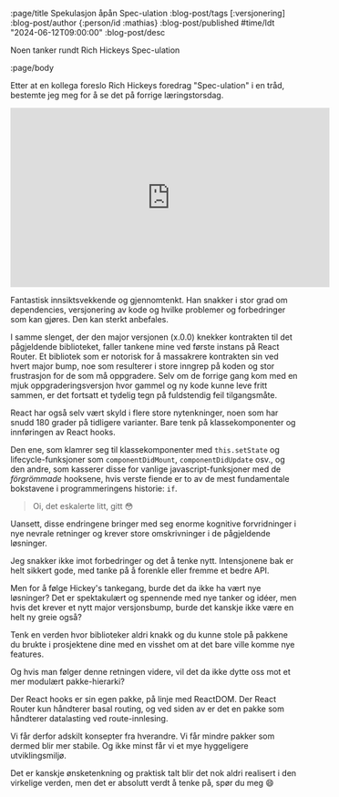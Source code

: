 :page/title Spekulasjon åpån Spec-ulation
:blog-post/tags [:versjonering]
:blog-post/author {:person/id :mathias}
:blog-post/published #time/ldt "2024-06-12T09:00:00"
:blog-post/desc

Noen tanker rundt Rich Hickeys Spec-ulation

:page/body

Etter at en kollega foreslo Rich Hickeys foredrag "Spec-ulation" i en tråd, bestemte jeg meg for å se det på forrige læringstorsdag.

<div class="video">
  <iframe width="560" height="315" src="https://www.youtube.com/embed/oyLBGkS5ICk" title="YouTube video player" frameborder="0" allow="accelerometer; autoplay; clipboard-write; encrypted-media; gyroscope; picture-in-picture; web-share" referrerpolicy="strict-origin-when-cross-origin" allowfullscreen></iframe>
</div>

Fantastisk innsiktsvekkende og gjennomtenkt. Han snakker i stor grad om dependencies, versjonering av kode og hvilke problemer og forbedringer som kan gjøres. Den kan sterkt anbefales.

I samme slenget, der den major versjonen (x.0.0) knekker kontrakten til det pågjeldende biblioteket, faller tankene mine ved første instans på React Router. Et bibliotek som er notorisk for å massakrere kontrakten sin ved hvert major bump, noe som resulterer i store inngrep på koden og stor frustrasjon for de som må oppgradere. Selv om de forrige gang kom med en mjuk oppgraderingsversjon hvor gammel og ny kode kunne leve fritt sammen, er det fortsatt et tydelig tegn på fuldstendig feil tilgangsmåte.

React har også selv vært skyld i flere store nytenkninger, noen som har snudd 180 grader på tidligere varianter. Bare tenk på klassekomponenter og innføringen av React hooks.

Den ene, som klamrer seg til klassekomponenter med `this.setState` og lifecycle-funksjoner som `componentDidMount`, `componentDidUpdate` osv., og den andre, som kasserer disse for vanlige javascript-funksjoner med de _förgrömmade_ hooksene, hvis verste fiende er to av de mest fundamentale bokstavene i programmeringens historie: `if`.

> Oi, det eskalerte litt, gitt 😳

Uansett, disse endringene bringer med seg enorme kognitive forvridninger i nye nevrale retninger og krever store omskrivninger i de pågjeldende løsninger.

Jeg snakker ikke imot forbedringer og det å tenke nytt. Intensjonene bak er helt sikkert gode, med tanke på å forenkle eller fremme et bedre API.

Men for å følge Hickey's tankegang, burde det da ikke ha vært nye løsninger? Det er spektakulært og spennende med nye tanker og idéer, men hvis det krever et nytt major versjonsbump, burde det kanskje ikke være en helt ny greie også?

Tenk en verden hvor biblioteker aldri knakk og du kunne stole på pakkene du brukte i prosjektene dine med en visshet om at det bare ville komme nye features.

Og hvis man følger denne retningen videre, vil det da ikke dytte oss mot et mer modulært pakke-hierarki?

Der React hooks er sin egen pakke, på linje med ReactDOM. Der React Router kun håndterer basal routing, og ved siden av er det en pakke som håndterer datalasting ved route-innlesing.

Vi får derfor adskilt konsepter fra hverandre. Vi får mindre pakker som dermed blir mer stabile. Og ikke minst får vi et mye hyggeligere utviklingsmiljø.

Det er kanskje ønsketenkning og praktisk talt blir det nok aldri realisert i den virkelige verden, men det er absolutt verdt å tenke på, spør du meg 😄
